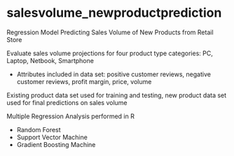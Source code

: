 # salesvolume_newproductprediction
Regression Model Predicting Sales Volume of New Products from Retail Store 

Evaluate sales volume projections for four product type categories: PC, Laptop, Netbook, Smartphone
  - Attributes included in data set: positive customer reviews, negative customer reviews, profit margin, price, volume

Existing product data set used for training and testing, new product data set used for final predictions on sales volume

Multiple Regression Analysis performed in R
  - Random Forest
  - Support Vector Machine
  - Gradient Boosting Machine 
